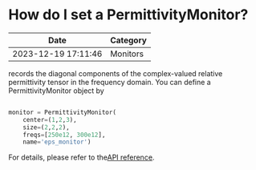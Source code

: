 # How do I set a PermittivityMonitor?

| Date       | Category    |
|------------|-------------|
| 2023-12-19 17:11:46 | Monitors |


records the diagonal components of the complex-valued relative permittivity tensor in the frequency domain. You can define a PermittivityMonitor object by



```python

monitor = PermittivityMonitor(
    center=(1,2,3),
    size=(2,2,2),
    freqs=[250e12, 300e12],
    name='eps_monitor')

```



For details, please refer to the[API reference](https://docs.flexcompute.com/projects/tidy3d/en/stable/_autosummary/tidy3d.PermittivityMonitor.html).